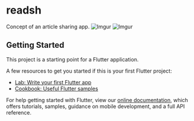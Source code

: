 # readsh

Concept of an article sharing app.
![Imgur](https://i.imgur.com/M5Sdt7Gl.png) ![Imgur](https://i.imgur.com/OeZV8NMl.png)

## Getting Started

This project is a starting point for a Flutter application.

A few resources to get you started if this is your first Flutter project:

- [Lab: Write your first Flutter app](https://flutter.dev/docs/get-started/codelab)
- [Cookbook: Useful Flutter samples](https://flutter.dev/docs/cookbook)

For help getting started with Flutter, view our
[online documentation](https://flutter.dev/docs), which offers tutorials,
samples, guidance on mobile development, and a full API reference.
